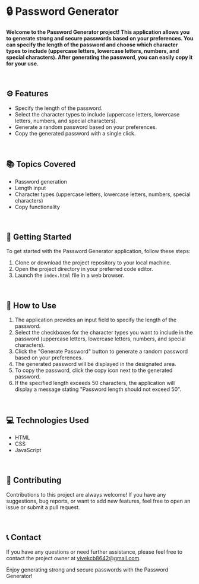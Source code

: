 # 🔒 Password Generator

**Welcome to the Password Generator project! This application allows you to generate strong and secure passwords based on your preferences. You can specify the length of the password and choose which character types to include (uppercase letters, lowercase letters, numbers, and special characters). After generating the password, you can easily copy it for your use.**

<br>

## ⚙️ Features

- Specify the length of the password.
- Select the character types to include (uppercase letters, lowercase letters, numbers, and special characters).
- Generate a random password based on your preferences.
- Copy the generated password with a single click.

<br>

## 📚 Topics Covered

- Password generation
- Length input
- Character types (uppercase letters, lowercase letters, numbers, special characters)
- Copy functionality

<br>

## 🚀 Getting Started

To get started with the Password Generator application, follow these steps:

1. Clone or download the project repository to your local machine.
2. Open the project directory in your preferred code editor.
3. Launch the `index.html` file in a web browser.

<br>

## 🎯 How to Use

1. The application provides an input field to specify the length of the password.
2. Select the checkboxes for the character types you want to include in the password (uppercase letters, lowercase letters, numbers, and special characters).
3. Click the "Generate Password" button to generate a random password based on your preferences.
4. The generated password will be displayed in the designated area.
5. To copy the password, click the copy icon next to the generated password.
6. If the specified length exceeds 50 characters, the application will display a message stating "Password length should not exceed 50".

<br>

## 💻 Technologies Used

- HTML
- CSS
- JavaScript

<br>

## 🤝 Contributing

Contributions to this project are always welcome! If you have any suggestions, bug reports, or want to add new features, feel free to open an issue or submit a pull request.

<br>

## 📞 Contact

If you have any questions or need further assistance, please feel free to contact the project owner at vivekcb8642@gmail.com.

Enjoy generating strong and secure passwords with the Password Generator!
